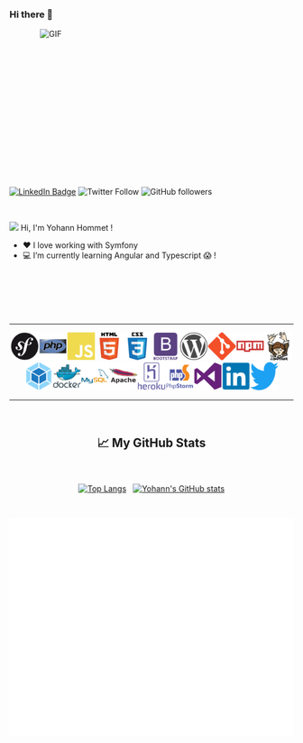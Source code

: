 ### Hi there 👋

<!--
**SimonP35/SimonP35** is a ✨ _special_ ✨ repository because its `README.md` (this file) appears on your GitHub profile.

Here are some ideas to get you started:

- 🔭 I’m currently working on ...
- 🌱 I’m currently learning ...
- 👯 I’m looking to collaborate on ...
- 🤔 I’m looking for help with ...
- 💬 Ask me about ...
- 📫 How to reach me: ...
- 😄 Pronouns: ...
- ⚡ Fun fact: ...
-->

<img align="right" alt="GIF" src="https://github.com/abhisheknaiidu/abhisheknaiidu/blob/master/code.gif?raw=true" width="450" height="280" />

[![LinkedIn Badge](https://img.shields.io/badge/LinkedIn-Profile-informational?style=for-the-badge&logo=linkedin&logoColor=white&color=0D76A8)](https://www.linkedin.com/in/simon-pejac/) ![Twitter Follow](https://img.shields.io/twitter/follow/YoH_DevBack?color=orange&label=Follow%20Me%20on%20Twitter%20%21&style=for-the-badge) ![GitHub followers](https://img.shields.io/github/followers/YohannHommet?style=for-the-badge)
 
<p>&nbsp;</p>  

<img src="https://raw.githubusercontent.com/MartinHeinz/MartinHeinz/master/wave.gif" width="30px"> Hi, I'm Yohann Hommet !

- ❤ I love working with Symfony
- 💻 I’m currently learning Angular and Typescript 😱 !

<p>&nbsp;</p>  
<p>&nbsp;</p>  
<p>&nbsp;</p>  

--------

<p align="center">
<img src="https://github.com/devicons/devicon/blob/master/icons/symfony/symfony-original.svg" alt="Symfony Logo" width="50" height="50"/><img src="https://github.com/devicons/devicon/blob/master/icons/php/php-original.svg" alt="PHP Logo" width="50" height="50"/><img src="https://github.com/devicons/devicon/blob/master/icons/javascript/javascript-plain.svg" alt="Javascript Logo" width="50" height="50"/><img src="https://github.com/devicons/devicon/blob/master/icons/html5/html5-original-wordmark.svg" alt="HTML5 Logo" width="50" height="50"/><img src="https://github.com/devicons/devicon/blob/master/icons/css3/css3-original-wordmark.svg" alt="CSS3 Logo" width="50" height="50"/><img src="https://github.com/devicons/devicon/blob/master/icons/bootstrap/bootstrap-plain-wordmark.svg" alt="Bootstrap Logo" width="50" height="50"/><img src="https://github.com/devicons/devicon/blob/master/icons/wordpress/wordpress-plain.svg" alt="Wordpress Logo" width="50" height="50"/><img src="https://github.com/devicons/devicon/blob/master/icons/git/git-original.svg" alt="Git Logo" width="50" height="50"/><img src="https://github.com/devicons/devicon/blob/master/icons/npm/npm-original-wordmark.svg" alt="Npm Logo" width="50" height="50"/><img src="https://github.com/devicons/devicon/blob/master/icons/composer/composer-original.svg" alt="Composer Logo" width="50" height="50"/><img src="https://github.com/devicons/devicon/blob/master/icons/webpack/webpack-original.svg" alt="Webpack Logo" width="50" height="50"/><img src="https://github.com/devicons/devicon/blob/master/icons/docker/docker-original-wordmark.svg" alt="Docker Logo" width="50" height="50"/><img src="https://github.com/devicons/devicon/blob/master/icons/mysql/mysql-original-wordmark.svg" alt="MySQL Logo" width="50" height="50"/><img src="https://github.com/devicons/devicon/blob/master/icons/apache/apache-original-wordmark.svg" alt="Apache Logo" width="50" height="50"/><img src="https://github.com/devicons/devicon/blob/master/icons/heroku/heroku-original-wordmark.svg" alt="Heroku Logo" width="50" height="50"/><img src="https://github.com/devicons/devicon/blob/master/icons/phpstorm/phpstorm-original-wordmark.svg" alt="PHPStorm Logo" width="50" height="50"/><img src="https://github.com/devicons/devicon/blob/master/icons/visualstudio/visualstudio-plain.svg" alt="VSCode Logo" width="50" height="50"/><img src="https://github.com/devicons/devicon/blob/master/icons/linkedin/linkedin-original.svg" alt="Linkedin Logo" width="50" height="50"/><img src="https://github.com/devicons/devicon/blob/master/icons/twitter/twitter-original.svg" alt="Twitter Logo" width="50" height="50"/><imgsrc="https://github.com/devicons/devicon/blob/master/icons/linux/linux-original.svg" alt="Linux Logo" width="50" height="50"/><img
</p>

--------

<p>&nbsp;</p>  
  
## <p align=center>&#x1f4c8; My GitHub Stats</p>
 
<p>&nbsp;</p>  
 
<div align="center">
  
[![Top Langs](https://github-readme-stats.vercel.app/api/top-langs/?username=YohannHommet&hide=java,html&theme=cobalt&bg_color=202020&title_color=FF5C8A)](https://github.com/anuraghazra/github-readme-stats)  &nbsp;  [![Yohann's GitHub stats](https://github-readme-stats.vercel.app/api?username=YohannHommet&theme=cobalt&bg_color=202020&text_color=00E0E0&title_color=FF5C8A)](https://github.com/anuraghazra/github-readme-stats)

<p>&nbsp;</p>  

![Metrics](https://github.com/YohannHommet/YohannHommet/blob/main/github-metrics.svg)

</div>
